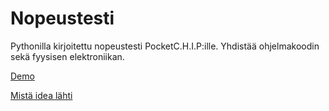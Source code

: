 # Nopeustesti
Pythonilla kirjoitettu nopeustesti PocketC.H.I.P:ille. Yhdistää ohjelmakoodin sekä fyysisen elektroniikan.

[Demo](https://youtu.be/KgpQJx6T7bk)

[Mistä idea lähti](https://www.youtube.com/watch?v=OFuYpUqqYDE&user=UCAcHTMDb4mxAHF0EH_HYS_Q)
